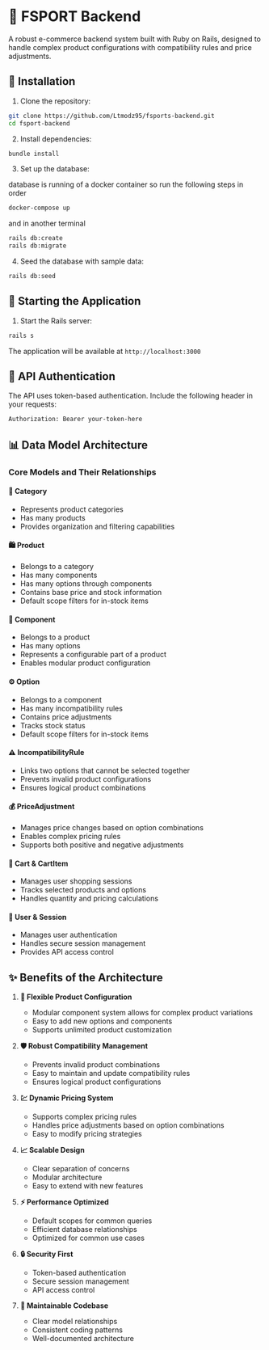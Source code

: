 # 🏪 FSPORT Backend

A robust e-commerce backend system built with Ruby on Rails, designed to handle complex product configurations with compatibility rules and price adjustments.

## 🚀 Installation

1. Clone the repository:
```bash
git clone https://github.com/Ltmodz95/fsports-backend.git
cd fsport-backend
```

2. Install dependencies:
```bash
bundle install
```

3. Set up the database:

database is running of a docker container so run the following steps in order

```bash
docker-compose up
```
and in another terminal 

```bash
rails db:create
rails db:migrate
```

4. Seed the database with sample data:
```bash
rails db:seed
```

## 🏁 Starting the Application

1. Start the Rails server:
```bash
rails s
```

The application will be available at `http://localhost:3000`

## 🔐 API Authentication

The API uses token-based authentication. Include the following header in your requests:
```
Authorization: Bearer your-token-here
```

## 📊 Data Model Architecture

### Core Models and Their Relationships

#### 📑 Category
- Represents product categories
- Has many products
- Provides organization and filtering capabilities

#### 🛍️ Product
- Belongs to a category
- Has many components
- Has many options through components
- Contains base price and stock information
- Default scope filters for in-stock items

#### 🔧 Component
- Belongs to a product
- Has many options
- Represents a configurable part of a product
- Enables modular product configuration

#### ⚙️ Option
- Belongs to a component
- Has many incompatibility rules
- Contains price adjustments
- Tracks stock status
- Default scope filters for in-stock items

#### ⚠️ IncompatibilityRule
- Links two options that cannot be selected together
- Prevents invalid product configurations
- Ensures logical product combinations

#### 💰 PriceAdjustment
- Manages price changes based on option combinations
- Enables complex pricing rules
- Supports both positive and negative adjustments

#### 🛒 Cart & CartItem
- Manages user shopping sessions
- Tracks selected products and options
- Handles quantity and pricing calculations

#### 👤 User & Session
- Manages user authentication
- Handles secure session management
- Provides API access control

## ✨ Benefits of the Architecture

1. **🔄 Flexible Product Configuration**
   - Modular component system allows for complex product variations
   - Easy to add new options and components
   - Supports unlimited product customization

2. **🛡️ Robust Compatibility Management**
   - Prevents invalid product combinations
   - Easy to maintain and update compatibility rules
   - Ensures logical product configurations

3. **💹 Dynamic Pricing System**
   - Supports complex pricing rules
   - Handles price adjustments based on option combinations
   - Easy to modify pricing strategies

4. **📈 Scalable Design**
   - Clear separation of concerns
   - Modular architecture
   - Easy to extend with new features

5. **⚡ Performance Optimized**
   - Default scopes for common queries
   - Efficient database relationships
   - Optimized for common use cases

6. **🔒 Security First**
   - Token-based authentication
   - Secure session management
   - API access control

7. **🧹 Maintainable Codebase**
   - Clear model relationships
   - Consistent coding patterns
   - Well-documented architecture
